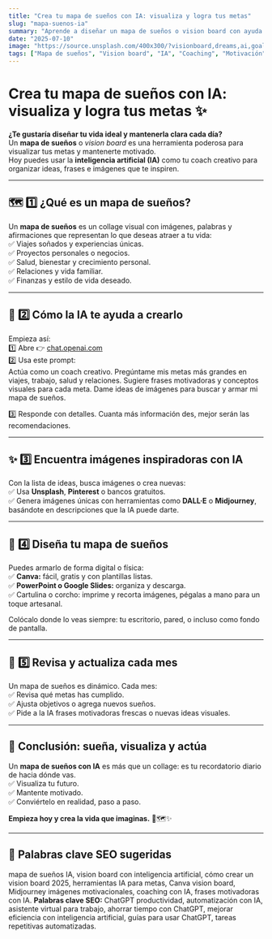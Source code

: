 ```yaml
---
title: "Crea tu mapa de sueños con IA: visualiza y logra tus metas"
slug: "mapa-suenos-ia"
summary: "Aprende a diseñar un mapa de sueños o vision board con ayuda de la inteligencia artificial. Organiza tus metas, encuentra imágenes motivadoras y mantén tu visión clara."
date: "2025-07-10"
image: "https://source.unsplash.com/400x300/?visionboard,dreams,ai,goals"
tags: ["Mapa de sueños", "Vision board", "IA", "Coaching", "Motivación", "Productividad", "Visualización de metas", "DALL·E", "Midjourney", "Canva"]
---
```


# Crea tu mapa de sueños con IA: visualiza y logra tus metas ✨

**¿Te gustaría diseñar tu vida ideal y mantenerla clara cada día?**  
Un **mapa de sueños** o *vision board* es una herramienta poderosa para visualizar tus metas y mantenerte motivado.  
Hoy puedes usar la **inteligencia artificial (IA)** como tu coach creativo para organizar ideas, frases e imágenes que te inspiren.

---

## 🗺️ 1️⃣ ¿Qué es un mapa de sueños?

Un **mapa de sueños** es un collage visual con imágenes, palabras y afirmaciones que representan lo que deseas atraer a tu vida:  
✅ Viajes soñados y experiencias únicas.  
✅ Proyectos personales o negocios.  
✅ Salud, bienestar y crecimiento personal.  
✅ Relaciones y vida familiar.  
✅ Finanzas y estilo de vida deseado.

---

## 🤖 2️⃣ Cómo la IA te ayuda a crearlo

Empieza así:  
1️⃣ Abre 👉 [chat.openai.com](https://chat.openai.com/)  
2️⃣ Usa este prompt:  
Actúa como un coach creativo.
Pregúntame mis metas más grandes en viajes, trabajo, salud y relaciones.
Sugiere frases motivadoras y conceptos visuales para cada meta.
Dame ideas de imágenes para buscar y armar mi mapa de sueños.

3️⃣ Responde con detalles. Cuanta más información des, mejor serán las recomendaciones.

---

## ✨ 3️⃣ Encuentra imágenes inspiradoras con IA

Con la lista de ideas, busca imágenes o crea nuevas:  
✅ Usa **Unsplash**, **Pinterest** o bancos gratuitos.  
✅ Genera imágenes únicas con herramientas como **DALL·E** o **Midjourney**, basándote en descripciones que la IA puede darte.

---

## 🎨 4️⃣ Diseña tu mapa de sueños

Puedes armarlo de forma digital o física:  
✅ **Canva:** fácil, gratis y con plantillas listas.  
✅ **PowerPoint o Google Slides:** organiza y descarga.  
✅ Cartulina o corcho: imprime y recorta imágenes, pégalas a mano para un toque artesanal.

Colócalo donde lo veas siempre: tu escritorio, pared, o incluso como fondo de pantalla.

---

## 🔄 5️⃣ Revisa y actualiza cada mes

Un mapa de sueños es dinámico. Cada mes:  
✅ Revisa qué metas has cumplido.  
✅ Ajusta objetivos o agrega nuevos sueños.  
✅ Pide a la IA frases motivadoras frescas o nuevas ideas visuales.

---

## 🚀 Conclusión: sueña, visualiza y actúa

Un **mapa de sueños con IA** es más que un collage: es tu recordatorio diario de hacia dónde vas.  
✅ Visualiza tu futuro.  
✅ Mantente motivado.  
✅ Conviértelo en realidad, paso a paso.

**Empieza hoy y crea la vida que imaginas.** 🌟🗺️✨

---

## 📌 Palabras clave SEO sugeridas

mapa de sueños IA, vision board con inteligencia artificial, cómo crear un vision board 2025, herramientas IA para metas, Canva vision board, Midjourney imágenes motivacionales, coaching con IA, frases motivadoras con IA.
**Palabras clave SEO:** ChatGPT productividad, automatización con IA, asistente virtual para trabajo, ahorrar tiempo con ChatGPT, mejorar eficiencia con inteligencia artificial, guías para usar ChatGPT, tareas repetitivas automatizadas.
